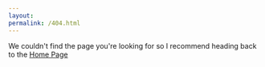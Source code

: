 ```yaml
---
layout: 
permalink: /404.html
---
```


We couldn't find the page you're looking for so I recommend heading back to the [Home Page](/)